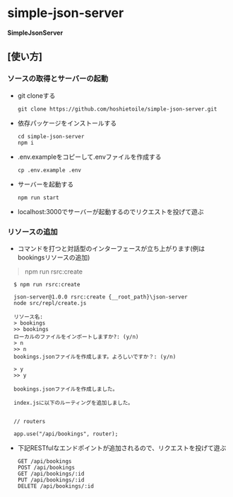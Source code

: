 # simple-json-server
**SimpleJsonServer**

## [使い方]
### ソースの取得とサーバーの起動
- git cloneする

      git clone https://github.com/hoshietoile/simple-json-server.git

- 依存パッケージをインストールする

      cd simple-json-server
      npm i

- .env.exampleをコピーして.envファイルを作成する

      cp .env.example .env

- サーバーを起動する

      npm run start

- localhost:3000でサーバーが起動するのでリクエストを投げて遊ぶ

### リソースの追加
- コマンドを打つと対話型のインターフェースが立ち上がります(例はbookingsリソースの追加)

> npm run rsrc:create

      $ npm run rsrc:create

      json-server@1.0.0 rsrc:create {__root_path}\json-server
      node src/repl/create.js

      リソース名:
      > bookings
      >> bookings
      ローカルのファイルをインポートしますか?: (y/n)
      > n
      >> n
      bookings.jsonファイルを作成します。よろしいですか？: (y/n)

      > y
      >> y

      bookings.jsonファイルを作成しました。

      index.jsに以下のルーティングを追加しました。


      // routers

      app.use("/api/bookings", router);
      
- 下記RESTfulなエンドポイントが追加されるので、リクエストを投げて遊ぶ

      GET /api/bookings
      POST /api/bookings
      GET /api/bookings/:id
      PUT /api/bookings/:id
      DELETE /api/bookings/:id
